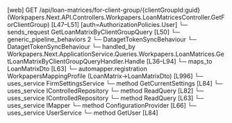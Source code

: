 [web] GET /api/loan-matrices/for-client-group/{clientGroupId:guid}  (Workpapers.Next.API.Controllers.Workpapers.LoanMatricesController.GetForClientGroup)  [L47–L51] [auth=AuthorizationPolicies.User]
  └─ sends_request GetLoanMatrixByClientGroupQuery [L50]
    └─ generic_pipeline_behaviors 2
      └─ DatagetTokenSyncBehaviour
      └─ DatagetTokenSyncBehaviour
    └─ handled_by Workpapers.Next.ApplicationService.Queries.Workpapers.LoanMatrices.GetLoanMatrixByClientGroupQueryHandler.Handle [L36–L94]
      └─ maps_to LoanMatrixDto [L63]
        └─ automapper.registration WorkpapersMappingProfile (LoanMatrix->LoanMatrixDto) [L996]
      └─ uses_service FirmSettingsService
        └─ method GetCurrentSettings [L84]
      └─ uses_service IControlledRepository<Client>
        └─ method ReadQuery [L82]
      └─ uses_service IControlledRepository<LoanMatrix>
        └─ method ReadQuery [L63]
      └─ uses_service IMapper
        └─ method ConfigurationProvider [L66]
      └─ uses_service UserService
        └─ method GetUser [L84]

